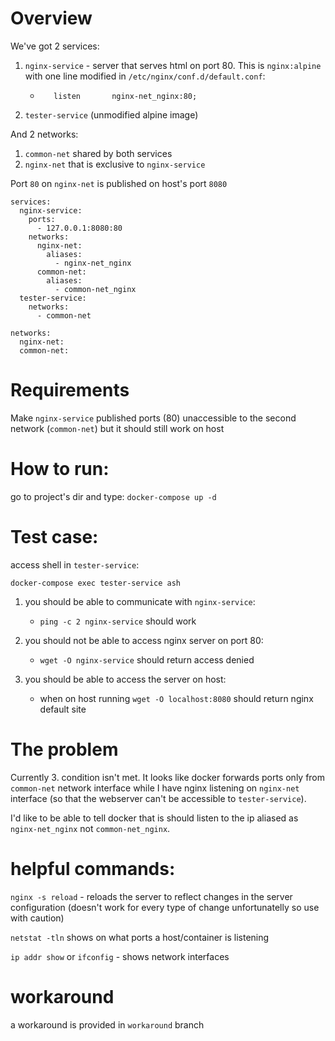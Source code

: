 # Overview
We've got 2 services:
1. `nginx-service` - server that serves html on port 80. This is `nginx:alpine` with one line modified in `/etc/nginx/conf.d/default.conf`: 

   - `   listen       nginx-net_nginx:80;`

1. `tester-service` (unmodified alpine image)

And 2 networks:
1.  `common-net` shared by both services
1. `nginx-net` that is exclusive to `nginx-service`

Port `80` on `nginx-net` is published on host's port `8080`

```
services:
  nginx-service:
    ports:
      - 127.0.0.1:8080:80
    networks:
      nginx-net:
        aliases:
          - nginx-net_nginx
      common-net:
        aliases:
          - common-net_nginx
  tester-service:
    networks:
      - common-net

networks:
  nginx-net:
  common-net:
```

# Requirements
Make `nginx-service` published ports (80) unaccessible to the second network (`common-net`) but it should still work on host

# How to run:
go to project's dir and type:
`docker-compose up -d`

# Test case:
access shell in `tester-service`:

`docker-compose exec tester-service ash`

1. you should be able to communicate with `nginx-service`:

   - `ping -c 2 nginx-service` should work

2. you should not be able to access nginx server on port 80:

   - `wget -O nginx-service` should return access denied

3. you should be able to access the server on host:

   - when on host running `wget -O localhost:8080` should return nginx default site

# The problem

Currently 3. condition isn't met. It looks like docker forwards ports only from `common-net` network interface while I have nginx listening on `nginx-net` interface (so that the webserver can't be accessible to `tester-service`). 

I'd like to be able to tell docker that is should listen to the ip aliased as `nginx-net_nginx` not `common-net_nginx`.

# helpful commands:

`nginx -s reload` - reloads the server to reflect changes in the server configuration (doesn't work for every type of change unfortunatelly so use with caution)

`netstat -tln` shows on what ports a host/container is listening

`ip addr show` or `ifconfig` - shows network interfaces

# workaround

a workaround is provided in `workaround` branch
